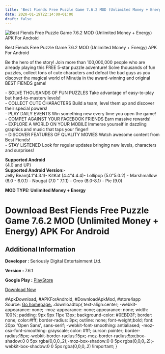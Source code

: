 ```yaml
---
title: 'Best Fiends Free Puzzle Game 7.6.2 MOD (Unlimited Money + Energy) APK For Android'
date: 2020-01-19T22:14:00+01:00
draft: false
---
```


![Best Fiends Free Puzzle Game 7.6.2 MOD (Unlimited Money + Energy) APK For Android](https://i2.wp.com/apkhome.net/wp-content/uploads/2020/01/Best-Fiends-Free-Puzzle-Game-7.6.2-MOD-Unlimited-Money-Energy.png "Best Fiends Free Puzzle Game 7.6.2 MOD (Unlimited Money + Energy) APK For Android")

  

Best Fiends Free Puzzle Game 7.6.2 MOD (Unlimited Money + Energy) APK For Android

Be the hero of the story! Join more than 100,000,000 people who are already playing this FREE 5-star puzzle adventure! Solve thousands of fun puzzles, collect tons of cute characters and defeat the bad guys as you discover the magical world of Minutia in the award-winning and original BEST FIENDS game!

\- SOLVE THOUSANDS OF FUN PUZZLES Take advantage of easy-to-play but hard-to-mastery levels!  
\- COLLECT CUTE CHARACTERS Build a team, level them up and discover their special powers!  
\- PLAY DAILY EVENTS Win something new every time you open the game!  
\- COMPET AGAINST YOUR FACEBOOK FRIENDS Earn massive rewards!  
\- EXPLORE A WORLD ON YOUR MOBILE Immerse yourself in dazzling graphics and music that taps your finger!  
\- DISCOVER FEATURES OF QUALITY MOVIES Watch awesome content from Best Fiends!  
\- STAY LISTENED Look for regular updates bringing new levels, characters and surprises!

**Supported Android**  
{4.0 and UP}  
**Supported Android Version**:-  
Jelly Bean(4.1"4.3.1)- KitKat (4.4"4.4.4)- Lollipop (5.0"5.0.2) - Marshmallow (6.0 - 6.0.1) - Nougat (7.0 " 7.1.1) - Oreo (8.0-8.1) - Pie (9.0)

**MOD TYPE: Unlimited Money + Energy**

Download Best Fiends Free Puzzle Game 7.6.2 MOD (Unlimited Money + Energy) APK For Android
==========================================================================================

Additional Information
----------------------

**Developer :** Seriously Digital Entertainment Ltd.

**Version :** 7.6.1

**Google Play :** [PlayStore](https://play.google.com/store/apps/details?id=com.Seriously.BestFiends)

  

[Download Now](https://store4app.co/post/best-fiends-free-puzzle-game-7-6-2-mod-unlimited-money-energy-apk-for-android_1579461022)

  
#ApkDownload, #APKForAndroid, #DownloadApkMod, #store4app  
Source: [Go homepage.](https://store4app.co/post/best-fiends-free-puzzle-game-7-6-2-mod-unlimited-money-energy-apk-for-android_1579461022) .downloadtop{ text-align:center; -webkit-appearance: none; -moz-appearance: none; appearance: none; width: 100%; padding: 9px 9px 11px 13px; background-color: #0EBD3F; border: none; color:#fff; border-radius: 3px; outline: none; font-weight;bold; font: 20px 'Open Sans', sans-serif; -webkit-font-smoothing: antialiased; -moz-osx-font-smoothing: grayscale; color: #fff; cursor: pointer; border-radius:15px;-webkit-border-radius:15px;-moz-border-radius:5px;box-shadow:0 0 5px rgba(0,0,0,.2);-moz-box-shadow:0 0 5px rgba(0,0,0,.2);-webkit-box-shadow:0 0 5px rgba(0,0,0,.2) !important; }